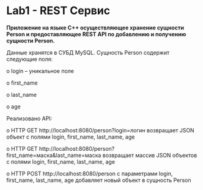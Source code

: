# Lab1 - REST Сервис



**Приложение на языке C++ осуществляющее хранение сущности Person и предоставляющее REST API по добавлению и получению сущности Person.**


Данные хранятся в СУБД MySQL. 
Сущность Person содержит следующие поля:

o login – уникальное поле

o first_name

o last_name

o age


Реализовано API:

o HTTP GET http://localhost:8080/person?login=логин возвращает JSON объект с полями login, first_name, last_name, age

o HTTP GET http://localhost:8080/person?first_name=маска&last_name=маска возвращает массив JSON объектов с полями login, first_name, last_name, age

o HTTP POST http://localhost:8080/person с параметрами login, first_name, last_name, age добавляет новый объект в сущность Person